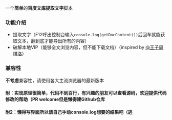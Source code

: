 一个**简单**的**百度文库提取文字**脚本

### 功能介绍
- 提取文字（F12呼出控制台输入`console.log(getDocContent())`后回车就能获取文本，翻到底才能导出所有的内容）
- 破解本地VIP（能够全文浏览内容，但不能下载文档）（inspired by [@王子周棋洛](https://www.bilibili.com/video/BV1xP411j7t8)）

### 兼容性
**不考虑**兼容性，请使用各大主流浏览器的最新版本


#### 附：实现原理很简单，代码不到百行，有兴趣的朋友可以查看源码，欢迎提供代码修改的帮助（PR welcome但是懒得建Github仓库
#### 附2：懒得写界面所以请自己手动console.log想要的结果吧（逃